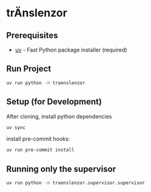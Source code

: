# trÄnslenzor

## Prerequisites

- [uv](https://docs.astral.sh/uv/install/) - Fast Python package installer (required)

## Run Project

```sh
uv run python -m traenslenzor
```

## Setup (for Development)

After cloning, install python dependencies

```sh
uv sync
```

install pre-commit hooks:

```sh
uv run pre-commit install
```

## Running only the supervisor

```sh
uv run python -m traenslenzor.supervisor.supervisor
```
